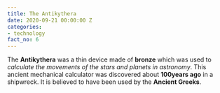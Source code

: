 ```yaml
---
title: The Antikythera
date: 2020-09-21 00:00:00 Z
categories:
- technology
fact_no: 6
---
```


The **Antikythera** was a thin device made of **bronze** which was used to *calculate the movements of the stars and planets in astronomy*. This ancient mechanical calculator was discovered about **100years ago** in a shipwreck. It is believed to have been used by the **Ancient Greeks**.